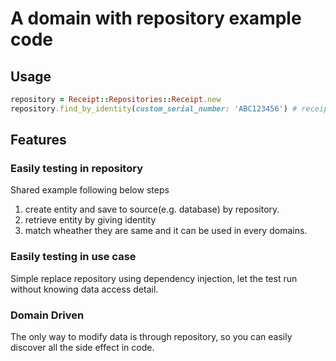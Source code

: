 # A domain with repository example code

## Usage

```ruby
repository = Receipt::Repositories::Receipt.new
repository.find_by_identity(custom_serial_number: 'ABC123456') # receipt entity
```

## Features

### Easily testing in repository

Shared example following below steps

1. create entity and save to source(e.g. database) by repository.
2. retrieve entity by giving identity
3. match wheather they are same
and it can be used in every domains.

### Easily testing in use case

Simple replace repository using dependency injection, let the test run without knowing data access detail.

### Domain Driven

The only way to modify data is through repository, so you can easily discover all the side effect in code.
